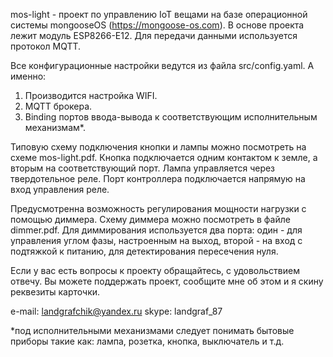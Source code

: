 mos-light - проект по управлению IoT вещами
на базе операционной системы mongooseOS (https://mongoose-os.com).
В основе проекта лежит модуль ESP8266-E12.
Для передачи данными используется протокол MQTT.

Все конфигурационные настройки ведутся из файла
src/config.yaml.
А именно: 
1) Производится настройка WIFI.
2) MQTT брокера.
3) Binding портов ввода-вывода к соответствующим исполнительным механизмам*.

Типовую схему подключения кнопки и лампы можно посмотреть на 
схеме mos-light.pdf.
Кнопка подключается одним контактом к земле, а вторым на соответствующий порт.
Лампа управляется через твердотельное реле.
Порт контроллера подключается напрямую на вход управления реле.

Предусмотренна возможность регулирования мощности нагрузки с помощью
диммера. Схему диммера можно посмотреть в файле dimmer.pdf. 
Для диммирования используется два порта:
один - для управления углом фазы, настроенным на выход, второй - на вход с подтяжкой
к питанию, для детектирования пересечения нуля.

Если у вас есть вопросы к проекту обращайтесь, с удовольствием отвечу.
Вы можете поддержать проект, сообщите мне об этом и я скину реквезиты карточки.

e-mail: landgrafchik@yandex.ru
skype: landgraf_87

*под исполнительными механизмами следует понимать бытовые приборы такие как:
лампа, розетка, кнопка, выключатель и т.д.
